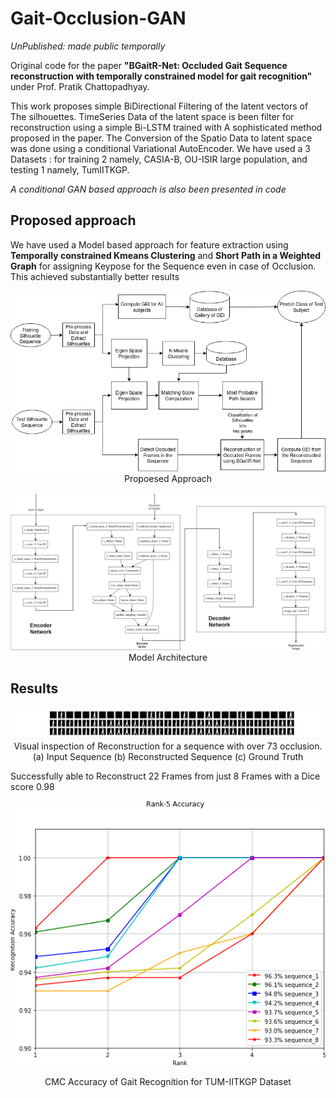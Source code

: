 # Gait-Occlusion-GAN

*UnPublished: made public temporally*

Original code for the paper **"BGaitR-Net: Occluded Gait Sequence reconstruction with temporally constrained model for gait recognition"** under Prof. Pratik Chattopadhyay.

This work proposes simple BiDirectional Filtering of the latent vectors of The silhouettes. TimeSeries Data of the latent space is been filter for reconstruction using a simple Bi-LSTM trained with A sophisticated method proposed in the paper.
The Conversion of the Spatio Data to latent space was done using a  conditional Variational AutoEncoder.
We have used a 3 Datasets : for training 2 namely, CASIA-B, OU-ISIR large population, and testing 1 namely, TumIITKGP.

*A conditional GAN based approach is also been presented in code*

## Proposed approach

We have used a Model based approach for feature extraction using **Temporally constrained Kmeans Clustering** and **Short Path in a Weighted Graph** for assigning Keypose for the Sequence even in case of Occlusion. This achieved substantially better results
<p align="center">
<img src="results/pa.png"/>
Propoesed Approach
</p>

<p align="center">
<img src="results/en.png"/>
  Model Architecture
</p>


## Results

<p align="center">
<img src="results/733occlu.jpg"/>
Visual inspection of Reconstruction for a sequence with over 73 occlusion.
(a) Input Sequence
(b) Reconstructed Sequence
(c) Ground Truth
  
Successfully able to Reconstruct 22 Frames from just 8 Frames with a Dice score 0.98
</p>

<p align="center">
<img src="results/cmc_plot.png"/>
</p>
<p align="center">
  CMC Accuracy of Gait Recognition for TUM-IITKGP Dataset
</p>
